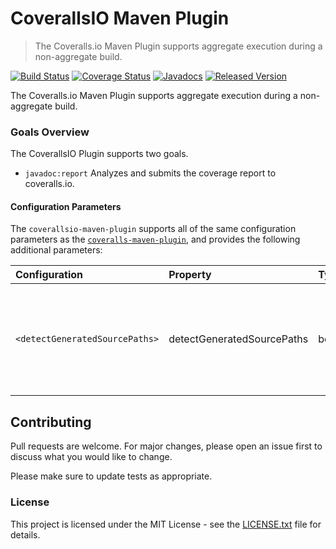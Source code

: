 # CoverallsIO Maven Plugin

> The Coveralls.io Maven Plugin supports aggregate execution during a non-aggregate build.

[![Build Status](https://github.com/entinae/coverallsio-maven-plugin/actions/workflows/build.yml/badge.svg)](https://github.com/entinae/coverallsio-maven-plugin/actions/workflows/build.yml)
[![Coverage Status](https://coveralls.io/repos/github/entinae/coverallsio-maven-plugin/badge.svg)](https://coveralls.io/github/entinae/coverallsio-maven-plugin)
[![Javadocs](https://www.javadoc.io/badge/org.entinae/coverallsio-maven-plugin.svg)](https://www.javadoc.io/doc/org.entinae/coverallsio-maven-plugin)
[![Released Version](https://img.shields.io/maven-central/v/org.entinae/coverallsio-maven-plugin.svg)](https://mvnrepository.com/artifact/org.entinae/coverallsio-maven-plugin)

The Coveralls.io Maven Plugin supports aggregate execution during a non-aggregate build.

### Goals Overview

The CoverallsIO Plugin supports two goals.

* `javadoc:report` Analyzes and submits the coverage report to coveralls.io.

#### Configuration Parameters

The `coverallsio-maven-plugin` supports all of the same configuration parameters as the [`coveralls-maven-plugin`](https://github.com/trautonen/coveralls-maven-plugin/), and provides the following additional parameters:

| **Configuration**              | **Property**               | **Type** | **Use**  | **Description**                                                                                                                                   |
|:-------------------------------|:---------------------------|:---------|:---------|:--------------------------------------------------------------------------------------------------------------------------------------------------|
| `<detectGeneratedSourcePaths>` | detectGeneratedSourcePaths | boolean  | Optional | If `true`, the plugin will detect and include the generated source paths from all subpaths of `target/generated-sources`<br>**Default:** `false`. |

## Contributing

Pull requests are welcome. For major changes, please open an issue first to discuss what you would like to change.

Please make sure to update tests as appropriate.

### License

This project is licensed under the MIT License - see the [LICENSE.txt](LICENSE.txt) file for details.